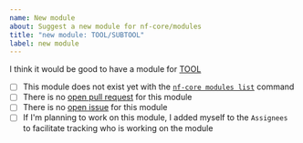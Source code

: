```yaml
---
name: New module
about: Suggest a new module for nf-core/modules
title: "new module: TOOL/SUBTOOL"
label: new module
---
```


<!--
# nf-core/modules new module suggestion

Hi there!

Thanks for suggesting a new module for the modules!
Please delete this text and anything that's not relevant from the template below:

Replace TOOL with the bioconda name for the tool in the following text, so that the link is functional.

Replace TOOL/SUBTOOL in the issue title so that it's understandable.
-->

I think it would be good to have a module for [TOOL](https://bioconda.github.io/recipes/TOOL/README.html)

-   [ ] This module does not exist yet with the [`nf-core modules list`](https://github.com/nf-core/tools#list-modules) command
-   [ ] There is no [open pull request](https://github.com/nf-core/modules/pulls) for this module
-   [ ] There is no [open issue](https://github.com/nf-core/modules/issues) for this module
-   [ ] If I'm planning to work on this module, I added myself to the `Assignees` to facilitate tracking who is working on the module
